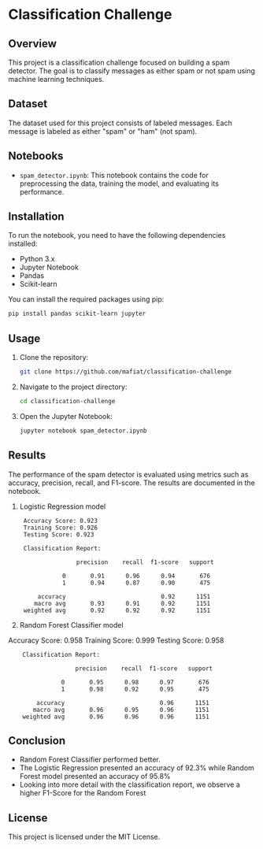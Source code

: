 # Classification Challenge

## Overview

This project is a classification challenge focused on building a spam detector. The goal is to classify messages as either spam or not spam using machine learning techniques.

## Dataset

The dataset used for this project consists of labeled messages. Each message is labeled as either "spam" or "ham" (not spam).

## Notebooks

- `spam_detector.ipynb`: This notebook contains the code for preprocessing the data, training the model, and evaluating its performance.

## Installation

To run the notebook, you need to have the following dependencies installed:

- Python 3.x
- Jupyter Notebook
- Pandas
- Scikit-learn

You can install the required packages using pip:

```bash
pip install pandas scikit-learn jupyter
```

## Usage

1. Clone the repository:
    ```bash
    git clone https://github.com/mafiat/classification-challenge
    ```
2. Navigate to the project directory:
    ```bash
    cd classification-challenge
    ```
3. Open the Jupyter Notebook:
    ```bash
    jupyter notebook spam_detector.ipynb
    ```

## Results

The performance of the spam detector is evaluated using metrics such as accuracy, precision, recall, and F1-score. The results are documented in the notebook.

1. Logistic Regression model

        Accuracy Score: 0.923
        Training Score: 0.926
        Testing Score: 0.923

        Classification Report:

                       precision    recall  f1-score   support

                   0       0.91      0.96      0.94       676
                   1       0.94      0.87      0.90       475

            accuracy                           0.92      1151
           macro avg       0.93      0.91      0.92      1151
        weighted avg       0.92      0.92      0.92      1151

2. Random Forest Classifier model

Accuracy Score: 0.958
Training Score: 0.999
Testing Score: 0.958

        Classification Report:

                       precision    recall  f1-score   support

                   0       0.95      0.98      0.97       676
                   1       0.98      0.92      0.95       475

            accuracy                           0.96      1151
           macro avg       0.96      0.95      0.96      1151
        weighted avg       0.96      0.96      0.96      1151

## Conclusion

* Random Forest Classifier performed better.
* The Logistic Regression presented an accuracy of 92.3% while Random Forest model presented an accuracy of 95.8%
* Looking into more detail with the classification report, we observe a higher F1-Score for the Random Forest

## License

This project is licensed under the MIT License.
